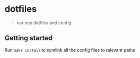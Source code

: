 # dotfiles

> various dotfiles and config

## Getting started

Run `make install` to symlink all the config files to relevant paths
